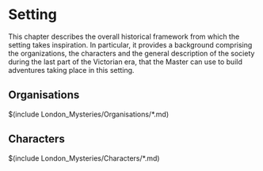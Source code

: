 # Setting 

This chapter describes the overall historical framework from which the setting takes inspiration. 
In particular, it provides a background comprising the organizations, the characters and the general description
of the society during the last part of the Victorian era, that the Master can use to build adventures
taking place in this setting.

## Organisations

$(include London_Mysteries/Organisations/*.md)

## Characters

$(include London_Mysteries/Characters/*.md)
